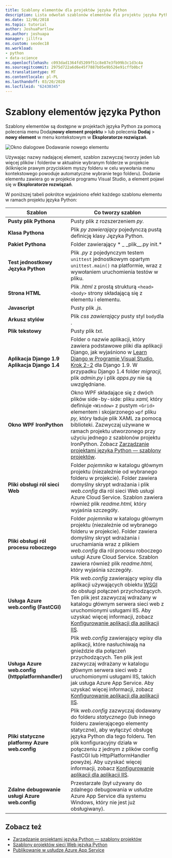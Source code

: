 ```yaml
---
title: Szablony elementów dla projektów języka Python
description: Lista odwołań szablonów elementów dla projektu języka Python, które są dostępne za pośrednictwem okna dialogowego Dodaj > nowy element w programie Visual Studio.
ms.date: 12/06/2018
ms.topic: tutorial
author: JoshuaPartlow
ms.author: joshuapa
manager: jillfra
ms.custom: seodec18
ms.workload:
- python
- data-science
ms.openlocfilehash: c093dad1364fd5209f51c8e87e3fb99b3c1d3c4a
ms.sourcegitcommit: 2975d722a6d6e45f7887b05e9b526e91cffb0bcf
ms.translationtype: MT
ms.contentlocale: pl-PL
ms.lasthandoff: 03/20/2020
ms.locfileid: "62430345"
---
```

# <a name="python-item-templates"></a>Szablony elementów języka Python

Szablony elementów są dostępne w projektach języka Python za pomocą polecenia menu Dodaj**nowy element** **projektu** > lub polecenia **Dodaj** > **nowy element** w menu kontekstowym w **Eksploratorze rozwiązań**.

![Okno dialogowe Dodawanie nowego elementu](media/project-item-templates.png)

Używając nazwy nadającej element, szablon zazwyczaj tworzy jeden lub więcej plików i folderów w aktualnie wybranym folderze w projekcie (kliknięcie prawym przyciskiem myszy folderu w celu wywołania menu kontekstowego powoduje automatyczne wybranie tego folderu). Dodanie elementu zawiera go w projekcie programu Visual Studio, a element pojawi się w **Eksploratorze rozwiązań**.

W poniższej tabeli pokrótce wyjaśniono efekt każdego szablonu elementu w ramach projektu języka Python:

| Szablon | Co tworzy szablon |
| --- | --- |
| **Pusty plik Pythona** | Pusty plik z rozszerzeniem *py.* |
| **Klasa Pythona** | Plik *py zawierający* pojedynczą pustą definicję klasy Języka Python. |
| **Pakiet Pythona** | Folder zawierający * \_ \_plik\_\_.py init.* |
| **Test jednostkowy Języka Python** | Plik *.py* z pojedynczym testem `unittest` jednostkowym opartym `unittest.main()` na platformie, wraz z wywołaniem uruchomienia testów w pliku. |
| **Strona HTML** | Plik *.html* z prostą strukturą `<head>` `<body>` strony składającą się z elementu i elementu. |
| **Javascript** | Pusty plik *.js.* |
| **Arkusz stylów** | Plik *css zawierający* pusty styl `body`dla . |
| **Plik tekstowy** | Pusty plik *txt.* |
| **Aplikacja Django 1.9**<br/>**Aplikacja Django 1.4** | Folder o nazwie aplikacji, który zawiera podstawowe pliki dla aplikacji Django, jak wyjaśniono w [Learn Django w Programie Visual Studio, Krok 2-2](learn-django-in-visual-studio-step-02-create-an-app.md#step-2-1-create-an-app-with-a-default-structure) dla Django 1.9. W przypadku Django 1.4 folder *migracji,* plik *admin.py* i plik *apps.py* nie są uwzględniane. |
| **Okno WPF IronPython** | Okno WPF składające się z dwóch plików side-by-side: pliku *xaml,* który definiuje `<Window>` z pustym `<Grid>` elementem i skojarzonego `wpf` pliku *py,* który ładuje plik XAML za pomocą biblioteki. Zazwyczaj używane w ramach projektu utworzonego przy użyciu jednego z szablonów projektu IronPython. Zobacz [Zarządzanie projektami języka Python — szablony projektów](managing-python-projects-in-visual-studio.md#project-templates). |
| **Pliki obsługi ról sieci Web** | Folder *pojemnika* w katalogu głównym projektu (niezależnie od wybranego folderu w projekcie). Folder zawiera domyślny skrypt wdrażania i plik *web.config* dla ról sieci Web usługi Azure Cloud Service. Szablon zawiera również plik *readme.html,* który wyjaśnia szczegóły. |
| **Pliki obsługi ról procesu roboczego** | Folder *pojemnika* w katalogu głównym projektu (niezależnie od wybranego folderu w projekcie). Folder zawiera domyślny skrypt wdrażania i uruchamiania wraz z plikiem *web.config* dla ról procesu roboczego usługi Azure Cloud Service. Szablon zawiera również plik *readme.html,* który wyjaśnia szczegóły. |
| **Usługa Azure web.config (FastCGI)** | Plik *web.config* zawierający wpisy dla aplikacji używających obiektu [WSGI](https://wsgi.readthedocs.io/en/latest/) do obsługi połączeń przychodzących. Ten plik jest zazwyczaj wdrażany w katalogu głównym serwera sieci web z uruchomionymi usługami IIS. Aby uzyskać więcej informacji, zobacz [Konfigurowanie aplikacji dla aplikacji IIS](configure-web-apps-for-iis-windows.md). |
| **Usługa Azure web.config (httpplatformhandler)** | Plik *web.config* zawierający wpisy dla aplikacji, które nasłuchiwają na gnieździe dla połączeń przychodzących. Ten plik jest zazwyczaj wdrażany w katalogu głównym serwera sieci web z uruchomionymi usługami IIS, takich jak usługa Azure App Service. Aby uzyskać więcej informacji, zobacz [Konfigurowanie aplikacji dla aplikacji IIS](configure-web-apps-for-iis-windows.md). |
| **Pliki statyczne platformy Azure web.config** | Plik *web.config* zazwyczaj dodawany do folderu *statycznego* (lub innego folderu zawierającego elementy statyczne), aby wyłączyć obsługę języka Python dla tego folderu. Ten plik konfiguracyjny działa w połączeniu z jednym z plików config FastCGI lub HttpPlatformHandler powyżej. Aby uzyskać więcej informacji, zobacz [Konfigurowanie aplikacji dla aplikacji IIS](configure-web-apps-for-iis-windows.md). |
| **Zdalne debugowanie usługi Azure web.config** | Przestarzałe (był używany do zdalnego debugowania w usłudze Azure App Service dla systemu Windows, który nie jest już obsługiwany). |

## <a name="see-also"></a>Zobacz też

- [Zarządzanie projektami języka Python — szablony projektów](managing-python-projects-in-visual-studio.md#project-templates)
- [Szablony projektów sieci Web języka Python](python-web-application-project-templates.md)
- [Publikowanie w usłudze Azure App Service](publishing-python-web-applications-to-azure-from-visual-studio.md)
